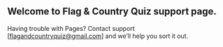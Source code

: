 ## Welcome to Flag & Country Quiz support page.
Having trouble with Pages? Contact support [flagandcountryquiz@gmail.com] and we’ll help you sort it out.



